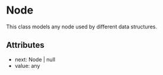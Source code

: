 # Node

This class models any node used by different data structures.

## Attributes

- next: Node | null
- value: any
